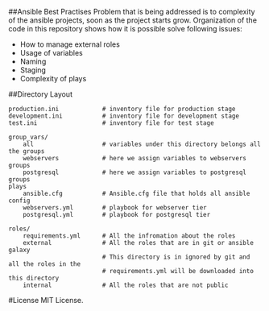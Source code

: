 ##Ansible Best Practises
Problem that is being addressed is to complexity of the ansible projects, soon as the project starts grow. Organization of the code in this repository shows how it is possible solve following issues:

* How to manage external roles
* Usage of variables
* Naming 
* Staging
* Complexity of plays




##Directory Layout

    production.ini            # inventory file for production stage
    development.ini           # inventory file for development stage
    test.ini                  # inventory file for test stage
    
    group_vars/
        all                   # variables under this directory belongs all the groups
        webservers            # here we assign variables to webservers groups
        postgresql            # here we assign variables to postgresql groups
    plays
        ansible.cfg           # Ansible.cfg file that holds all ansible config
        webservers.yml        # playbook for webserver tier
        postgresql.yml        # playbook for postgresql tier

    roles/
        requirements.yml      # All the infromation about the roles
        external              # All the roles that are in git or ansible galaxy
                              # This directory is in ignored by git and all the roles in the 
                              # requirements.yml will be downloaded into this directory
        internal              # All the roles that are not public 



#License
MIT License.




